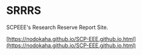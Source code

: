 # SRRRS

SCPEEE's Research Reserve Report Site.

[https://nodokaha.github.io/SCP-EEE.github.io.html](https://nodokaha.github.io/SCP-EEE.github.io.html)
